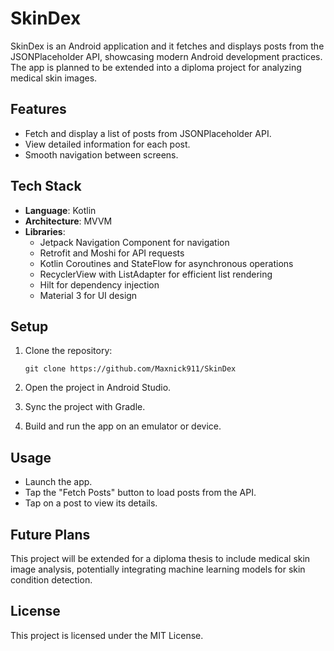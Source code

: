 # SkinDex

SkinDex is an Android application and it fetches and displays posts from the JSONPlaceholder API, showcasing modern Android development practices. The app is planned to be extended into a diploma project for analyzing medical skin images.

## Features

- Fetch and display a list of posts from JSONPlaceholder API.
- View detailed information for each post.
- Smooth navigation between screens.

## Tech Stack

- **Language**: Kotlin
- **Architecture**: MVVM
- **Libraries**:
  - Jetpack Navigation Component for navigation
  - Retrofit and Moshi for API requests
  - Kotlin Coroutines and StateFlow for asynchronous operations
  - RecyclerView with ListAdapter for efficient list rendering
  - Hilt for dependency injection
  - Material 3 for UI design

## Setup

1. Clone the repository:

   ```
   git clone https://github.com/Maxnick911/SkinDex
   ```

2. Open the project in Android Studio.

3. Sync the project with Gradle.

4. Build and run the app on an emulator or device.

## Usage

- Launch the app.
- Tap the "Fetch Posts" button to load posts from the API.
- Tap on a post to view its details.

## Future Plans

This project will be extended for a diploma thesis to include medical skin image analysis, potentially integrating machine learning models for skin condition detection.

## License

This project is licensed under the MIT License.
